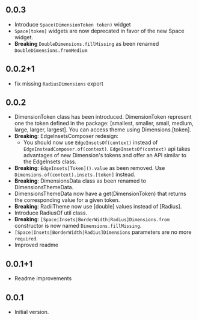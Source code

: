 ## 0.0.3
- Introduce `Space(DimensionToken token)` widget
- `Space[token]` widgets are now deprecated in favor of the new Space widget.
- **Breaking** `DoubleDimensions.fillMissing` as been renamed `DoubleDimensions.fromMedium`

## 0.0.2+1
- fix missing `RadiusDimensions` export 

## 0.0.2
- DimensionToken class has been introduced. DimensionToken represent one the token defined in the package: [smallest, smaller, small, medium, large, larger, largest]. You can access theme using Dimensions.[token].
- **Breaking**: EdgeInsetsComposer redesign:
  - You should now use `EdgeInsetsOf(context)` instead of `EdgeInsteadComposer.of(context)`. `EdgeInsetsOf(context)` api takes advantages of new Dimension's tokens and offer an API similar to the EdgeInsets class.
- **Breaking**: `EdgeInsets[Token]().value` as been removed. Use `Dimensions.of(context).insets.[token]` instead.
- **Breaking**: DimensionsData class as been renamed to DimensionsThemeData.
- DimensionsThemeData now have a get(DimensionToken) that returns the corresponding value for a given token.
- **Breaking**: RadiiTheme now use [double] values instead of [Radius].
- Introduce RadiusOf util class.
- **Breaking**: `[Space|Insets|BorderWidth|Radius]Dimensions.from` constructor is now named `Dimensions.fillMissing`.
- `[Space|Insets|BorderWidth|Radius]Dimensions` parameters are no more `required`.
- Improved readme

## 0.0.1+1
- Readme improvements

## 0.0.1
- Initial version.
